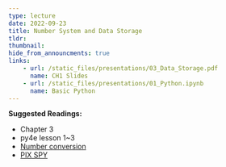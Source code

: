 ```yaml
---
type: lecture
date: 2022-09-23
title: Number System and Data Storage
tldr: 
thumbnail: 
hide_from_announcments: true
links: 
    - url: /static_files/presentations/03_Data_Storage.pdf
      name: CH1 Slides
    - url: /static_files/presentations/01_Python.ipynb
      name: Basic Python   
---
```

**Suggested Readings:**
- Chapter 3
- py4e lesson 1~3
- [Number conversion](https://www.rapidtables.com/convert/number/index.html)
- [PIX SPY](https://pixspy.com/)
